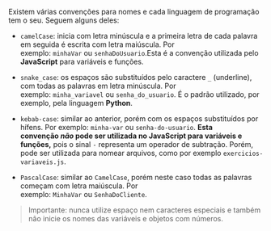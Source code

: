 Existem várias convenções para nomes e cada linguagem de programação tem o seu. Seguem alguns deles:

- `camelCase`: inicia com letra minúscula e a primeira letra de cada palavra em seguida é escrita com letra maiúscula. Por exemplo: `minhaVar` ou `senhaDoUsuario`.Esta é a convenção utilizada pelo **JavaScript** para variáveis e funções.

- `snake_case`: os espaços são substituídos pelo caractere `_` (underline), com todas as palavras em letra minúscula. Por exemplo: `minha_variavel` ou `senha_do_usuario`. É o padrão utilizado, por exemplo, pela linguagem **Python**.

- `kebab-case`: similar ao anterior, porém com os espaços substituídos por hífens. Por exemplo: `minha-var` ou `senha-do-usuario`. **Esta convenção _não_ pode ser utilizada no JavaScript para variáveis e funções,** pois o sinal `-` representa um operador de subtração. Porém, pode ser utilizada para nomear arquivos, como por exemplo `exercicios-variaveis.js`.

- `PascalCase`: similar ao `CamelCase`, porém neste caso todas as palavras começam com letra maiúscula. Por exemplo: `MinhaVar` ou `SenhaDoCliente`.

>Importante: nunca utilize espaço nem caracteres especiais e também não inicie os nomes das variáveis e objetos com números.

